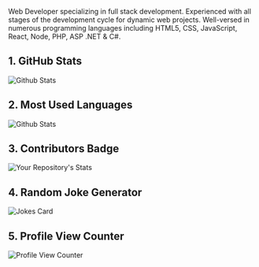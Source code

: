 Web Developer specializing in full stack development. Experienced with all stages of the development cycle for dynamic web projects.
Well-versed in numerous programming languages including HTML5, CSS, JavaScript, React, Node, PHP, ASP .NET & C#.

## 1. GitHub Stats
![Github Stats](https://github-readme-stats.vercel.app/api?username=dhrupo&show_icons=true)

## 2. Most Used Languages
![Github Stats](https://github-readme-stats.vercel.app/api/top-langs/?username=dhrupo&theme=blue-green)

## 3. Contributors Badge
![Your Repository's Stats](https://contrib.rocks/image?repo=dhrupo/dhrupo)

## 4. Random Joke Generator
![Jokes Card](https://readme-jokes.vercel.app/api)

## 5. Profile View Counter
![Profile View Counter](https://komarev.com/ghpvc/?username=dhrupo)
